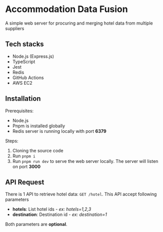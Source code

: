 # Accommodation Data Fusion

A simple web server for procuring and merging hotel data from multiple suppliers

## Tech stacks

- Node.js (Express.js)
- TypeScript
- Jest
- Redis
- GitHub Actions
- AWS EC2

## Installation

Prerequisites:
- Node.js
- Pnpm is installed globally
- Redis server is running locally with port **6379**

Steps:
1. Cloning the source code
2. Run `pnpm i`
3. Run `pnpm run dev` to serve the web server locally. The server will listen on port **3000**

## API Request

There is 1 API to retrieve hotel data: `GET /hotel`. This API accept following parameters
- **hotels**: List hotel ids - *ex: hotels=1,2,3*
- **destination**: Destination id - *ex: destination=1*

Both parameters are **optional**.


